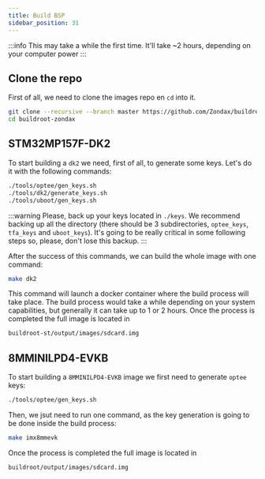 ```yaml
---
title: Build BSP
sidebar_position: 31
---
```


:::info
This may take a while the first time. It'll take ~2 hours, depending on your computer power
:::

## Clone the repo

First of all, we need to clone the images repo en `cd` into it.

```bash
git clone --recursive --branch master https://github.com/Zondax/buildroot-zondax.git
cd buildroot-zondax
```

## STM32MP157F-DK2

To start building a `dk2` we need, first of all, to generate some keys. Let's do it with the following commands:

```bash
./tools/optee/gen_keys.sh
./tools/dk2/generate_keys.sh
./tools/uboot/gen_keys.sh
```

:::warning
Please, back up your keys located in `./keys`. We recommend backing up all the directory (there should be 3 subdirectories, `optee_keys`, `tfa_keys` and `uboot_keys`). It's going to be really critical in some following steps so, please, don't lose this backup.
:::

After the success of this commands, we can build the whole image with one command:

```bash
make dk2
```

This command will launch a docker container where the build process will
take place. The build process would take a while depending on your system
capabilities, but generally it can take up to 1 or 2 hours.
Once the process is completed the full image is located in

```bash
buildroot-st/output/images/sdcard.img
```

## 8MMINILPD4-EVKB

To start building a `8MMINILPD4-EVKB` image we first need to generate `optee` keys:

```bash
./tools/optee/gen_keys.sh
```

Then, we jsut need to run one command, as the key generation is going to be done inside the build process:

```bash
make imx8mmevk
```

Once the process is completed the full image is located in

```bash
buildroot/output/images/sdcard.img
```
